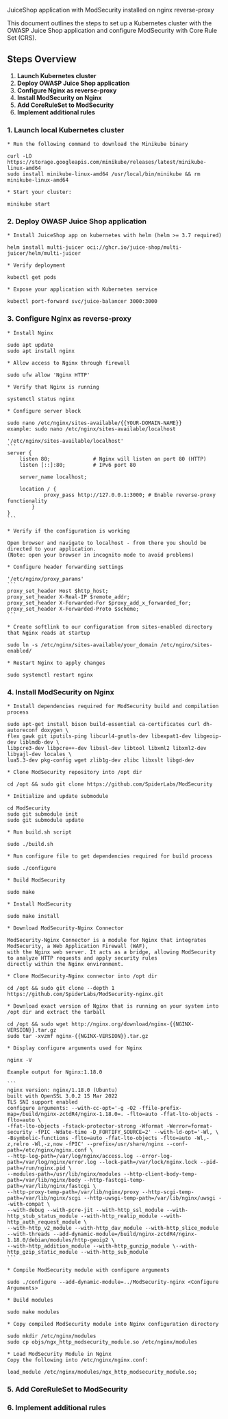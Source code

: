 JuiceShop application with ModSecurity installed on nginx reverse-proxy

This document outlines the steps to set up a Kubernetes cluster with the OWASP Juice Shop application and configure ModSecurity with Core Rule Set (CRS).

## Steps Overview

1. **Launch Kubernetes cluster**
2. **Deploy OWASP Juice Shop application**
3. **Configure Nginx as reverse-proxy**
4. **Install ModSecurity on Nginx**
5. **Add CoreRuleSet to ModSecurity**
6. **Implement additional rules**



### 1. Launch local Kubernetes cluster

	* Run the following command to download the Minikube binary

	curl -LO https://storage.googleapis.com/minikube/releases/latest/minikube-linux-amd64
	sudo install minikube-linux-amd64 /usr/local/bin/minikube && rm minikube-linux-amd64

	* Start your cluster:

	minikube start

### 2. Deploy OWASP Juice Shop application

	* Install JuiceShop app on kubernetes with helm (helm >= 3.7 required)
	
	helm install multi-juicer oci://ghcr.io/juice-shop/multi-juicer/helm/multi-juicer
	
	* Verify deployment
	
	kubectl get pods

	* Expose your application with Kubernetes service

	kubectl port-forward svc/juice-balancer 3000:3000

### 3. Configure Nginx as reverse-proxy

	* Install Nginx	

	sudo apt update
	sudo apt install nginx

	* Allow access to Nginx through firewall

	sudo ufw allow 'Nginx HTTP'

	* Verify that Nginx is running

	systemctl status nginx

	* Configure server block

	sudo nano /etc/nginx/sites-available/{{YOUR-DOMAIN-NAME}}
	example: sudo nano /etc/nginx/sites-available/localhost

	'/etc/nginx/sites-available/localhost'
	```
	server {
        listen 80;              # Nginx will listen on port 80 (HTTP)
        listen [::]:80;         # IPv6 port 80

        server_name localhost;

        location / {
                proxy_pass http://127.0.0.1:3000; # Enable reverse-proxy functionality
        	}
	}
	```

	* Verify if the configuration is working

	Open browser and navigate to localhost - from there you should be directed to your application.
	(Note: open your browser in incognito mode to avoid problems)

	* Configure header forwarding settings

	'/etc/nginx/proxy_params'
	```
	proxy_set_header Host $http_host;
	proxy_set_header X-Real-IP $remote_addr;
	proxy_set_header X-Forwarded-For $proxy_add_x_forwarded_for;
	proxy_set_header X-Forwarded-Proto $scheme;
	```

	* Create softlink to our configuration from sites-enabled directory that Nginx reads at startup

	sudo ln -s /etc/nginx/sites-available/your_domain /etc/nginx/sites-enabled/

	* Restart Nginx to apply changes

	sudo systemctl restart nginx

### 4. Install ModSecurity on Nginx

	* Install dependencies required for ModSecurity build and compilation process

	sudo apt-get install bison build-essential ca-certificates curl dh-autoreconf doxygen \
	flex gawk git iputils-ping libcurl4-gnutls-dev libexpat1-dev libgeoip-dev liblmdb-dev \
  	libpcre3-dev libpcre++-dev libssl-dev libtool libxml2 libxml2-dev libyajl-dev locales \
  	lua5.3-dev pkg-config wget zlib1g-dev zlibc libxslt libgd-dev

	* Clone ModSecurity repository into /opt dir

	cd /opt && sudo git clone https://github.com/SpiderLabs/ModSecurity

	* Initialize and update submodule
	
	cd ModSecurity	
	sudo git submodule init
	sudo git submodule update
	
	* Run build.sh script

	sudo ./build.sh

	* Run configure file to get dependencies required for build process

	sudo ./configure

	* Build ModSecurity

	sudo make
	
	* Install ModSecurity
	
	sudo make install

	* Download ModSecurity-Nginx Connector

	ModSecurity-Nginx Connector is a module for Nginx that integrates ModSecurity, a Web Application Firewall (WAF),
	with the Nginx web server. It acts as a bridge, allowing ModSecurity to analyze HTTP requests and apply security rules
	directly within the Nginx environment.

	* Clone ModSecurity-Nginx connector into /opt dir

	cd /opt && sudo git clone --depth 1 https://github.com/SpiderLabs/ModSecurity-nginx.git

	* Download exact version of Nginx that is running on your system into /opt dir and extract the tarball

	cd /opt && sudo wget http://nginx.org/download/nginx-{{NGINX-VERSION}}.tar.gz
	sudo tar -xvzmf nginx-{{NGINX-VERSION}}.tar.gz

	* Display configure arguments used for Nginx

	nginx -V

	Example output for Nginx:1.18.0

	```
	nginx version: nginx/1.18.0 (Ubuntu)
	built with OpenSSL 3.0.2 15 Mar 2022
	TLS SNI support enabled
	configure arguments: --with-cc-opt='-g -O2 -ffile-prefix-map=/build/nginx-zctdR4/nginx-1.18.0=. -flto=auto -ffat-lto-objects -flto=auto \
	-ffat-lto-objects -fstack-protector-strong -Wformat -Werror=format-security -fPIC -Wdate-time -D_FORTIFY_SOURCE=2' --with-ld-opt='-Wl, \
	-Bsymbolic-functions -flto=auto -ffat-lto-objects -flto=auto -Wl,-z,relro -Wl,-z,now -fPIC' --prefix=/usr/share/nginx --conf-path=/etc/nginx/nginx.conf \
	--http-log-path=/var/log/nginx/access.log --error-log-path=/var/log/nginx/error.log --lock-path=/var/lock/nginx.lock --pid-path=/run/nginx.pid \
	--modules-path=/usr/lib/nginx/modules --http-client-body-temp-path=/var/lib/nginx/body --http-fastcgi-temp-path=/var/lib/nginx/fastcgi \
	--http-proxy-temp-path=/var/lib/nginx/proxy --http-scgi-temp-path=/var/lib/nginx/scgi --http-uwsgi-temp-path=/var/lib/nginx/uwsgi --with-compat \
  	--with-debug --with-pcre-jit --with-http_ssl_module --with-http_stub_status_module --with-http_realip_module --with-http_auth_request_module \
	--with-http_v2_module --with-http_dav_module --with-http_slice_module --with-threads --add-dynamic-module=/build/nginx-zctdR4/nginx-1.18.0/debian/modules/http-geoip2 \
	--with-http_addition_module --with-http_gunzip_module \--with-http_gzip_static_module --with-http_sub_module
	```

	* Compile ModSecurity module with configure arguments
		
	sudo ./configure --add-dynamic-module=../ModSecurity-nginx <Configure Arguments>

	* Build modules

	sudo make modules

	* Copy compiled ModSecurity module into Nginx configuration directory

	sudo mkdir /etc/nginx/modules
	sudo cp objs/ngx_http_modsecurity_module.so /etc/nginx/modules

	* Load ModSecurity Module in Nginx
	Copy the following into /etc/nginx/nginx.conf:

	load_module /etc/nginx/modules/ngx_http_modsecurity_module.so;

### 5. Add CoreRuleSet to ModSecurity

### 6. Implement additional rules
